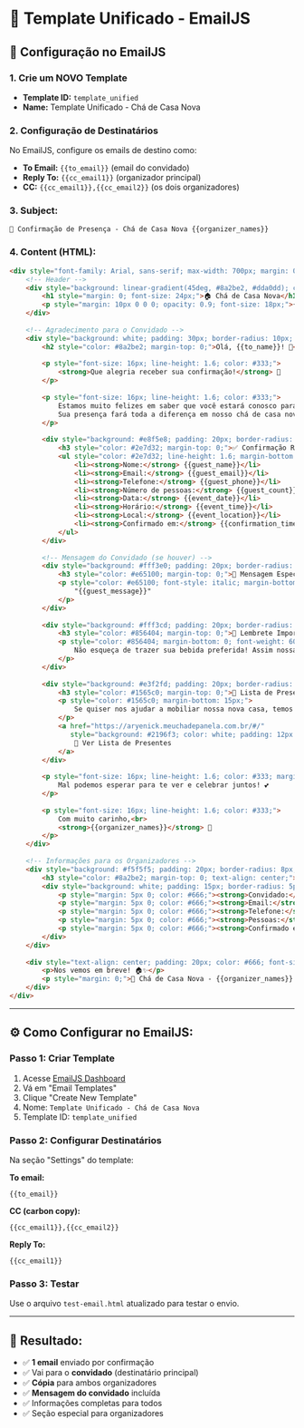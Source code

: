 # 📧 Template Unificado - EmailJS

## 🔧 Configuração no EmailJS

### 1. Crie um NOVO Template
- **Template ID:** `template_unified`
- **Name:** Template Unificado - Chá de Casa Nova

### 2. Configuração de Destinatários
No EmailJS, configure os emails de destino como:
- **To Email:** `{{to_email}}` (email do convidado)
- **Reply To:** `{{cc_email1}}` (organizador principal)
- **CC:** `{{cc_email1}},{{cc_email2}}` (os dois organizadores)

### 3. Subject:
```
🎉 Confirmação de Presença - Chá de Casa Nova {{organizer_names}}
```

### 4. Content (HTML):
```html
<div style="font-family: Arial, sans-serif; max-width: 700px; margin: 0 auto; padding: 20px; background: #f8f9fa;">
    <!-- Header -->
    <div style="background: linear-gradient(45deg, #8a2be2, #dda0dd); color: white; padding: 30px; border-radius: 10px; text-align: center; margin-bottom: 20px;">
        <h1 style="margin: 0; font-size: 24px;">🏠 Chá de Casa Nova</h1>
        <p style="margin: 10px 0 0 0; opacity: 0.9; font-size: 18px;">{{organizer_names}}</p>
    </div>
    
    <!-- Agradecimento para o Convidado -->
    <div style="background: white; padding: 30px; border-radius: 10px; box-shadow: 0 2px 10px rgba(0,0,0,0.1); margin-bottom: 20px;">
        <h2 style="color: #8a2be2; margin-top: 0;">Olá, {{to_name}}! 💜</h2>
        
        <p style="font-size: 16px; line-height: 1.6; color: #333;">
            <strong>Que alegria receber sua confirmação!</strong> 🎉
        </p>
        
        <p style="font-size: 16px; line-height: 1.6; color: #333;">
            Estamos muito felizes em saber que você estará conosco para celebrar este momento tão especial. 
            Sua presença fará toda a diferença em nosso chá de casa nova!
        </p>
        
        <div style="background: #e8f5e8; padding: 20px; border-radius: 8px; border-left: 4px solid #4caf50; margin: 25px 0;">
            <h3 style="color: #2e7d32; margin-top: 0;">✅ Confirmação Registrada:</h3>
            <ul style="color: #2e7d32; line-height: 1.6; margin-bottom: 0;">
                <li><strong>Nome:</strong> {{guest_name}}</li>
                <li><strong>Email:</strong> {{guest_email}}</li>
                <li><strong>Telefone:</strong> {{guest_phone}}</li>
                <li><strong>Número de pessoas:</strong> {{guest_count}}</li>
                <li><strong>Data:</strong> {{event_date}}</li>
                <li><strong>Horário:</strong> {{event_time}}</li>
                <li><strong>Local:</strong> {{event_location}}</li>
                <li><strong>Confirmado em:</strong> {{confirmation_time}}</li>
            </ul>
        </div>
        
        <!-- Mensagem do Convidado (se houver) -->
        <div style="background: #fff3e0; padding: 20px; border-radius: 8px; border-left: 4px solid #ff9800; margin: 25px 0;">
            <h3 style="color: #e65100; margin-top: 0;">💌 Mensagem Especial:</h3>
            <p style="color: #e65100; font-style: italic; margin-bottom: 0; font-size: 16px; line-height: 1.6;">
                "{{guest_message}}"
            </p>
        </div>
        
        <div style="background: #fff3cd; padding: 20px; border-radius: 8px; border-left: 4px solid #ffc107; margin: 25px 0;">
            <h3 style="color: #856404; margin-top: 0;">🍻 Lembrete Importante:</h3>
            <p style="color: #856404; margin-bottom: 0; font-weight: 600;">
                Não esqueça de trazer sua bebida preferida! Assim nossa festa ficará ainda mais especial! 🥤🍺🥂
            </p>
        </div>
        
        <div style="background: #e3f2fd; padding: 20px; border-radius: 8px; border-left: 4px solid #2196f3; margin: 25px 0;">
            <h3 style="color: #1565c0; margin-top: 0;">🎁 Lista de Presentes:</h3>
            <p style="color: #1565c0; margin-bottom: 15px;">
                Se quiser nos ajudar a mobiliar nossa nova casa, temos uma lista de presentes especial:
            </p>
            <a href="https://aryenick.meuchadepanela.com.br/#/" 
               style="background: #2196f3; color: white; padding: 12px 25px; text-decoration: none; border-radius: 25px; font-weight: 600; display: inline-block;">
                🎁 Ver Lista de Presentes
            </a>
        </div>
        
        <p style="font-size: 16px; line-height: 1.6; color: #333; margin-top: 30px;">
            Mal podemos esperar para te ver e celebrar juntos! 💕
        </p>
        
        <p style="font-size: 16px; line-height: 1.6; color: #333;">
            Com muito carinho,<br>
            <strong>{{organizer_names}}</strong> 💜
        </p>
    </div>
    
    <!-- Informações para os Organizadores -->
    <div style="background: #f5f5f5; padding: 20px; border-radius: 8px; border: 2px dashed #8a2be2; margin: 20px 0;">
        <h3 style="color: #8a2be2; margin-top: 0; text-align: center;">📋 Resumo da Confirmação (Para Organizadores)</h3>
        <div style="background: white; padding: 15px; border-radius: 5px; margin: 10px 0;">
            <p style="margin: 5px 0; color: #666;"><strong>Convidado:</strong> {{guest_name}}</p>
            <p style="margin: 5px 0; color: #666;"><strong>Email:</strong> {{guest_email}}</p>
            <p style="margin: 5px 0; color: #666;"><strong>Telefone:</strong> {{guest_phone}}</p>
            <p style="margin: 5px 0; color: #666;"><strong>Pessoas:</strong> {{guest_count}}</p>
            <p style="margin: 5px 0; color: #666;"><strong>Confirmado em:</strong> {{confirmation_time}}</p>
        </div>
    </div>
    
    <div style="text-align: center; padding: 20px; color: #666; font-size: 14px;">
        <p>Nos vemos em breve! 🏠✨</p>
        <p style="margin: 0;">💜 Chá de Casa Nova - {{organizer_names}} 🍻</p>
    </div>
</div>
```

---

## ⚙️ Como Configurar no EmailJS:

### Passo 1: Criar Template
1. Acesse [EmailJS Dashboard](https://dashboard.emailjs.com/admin)
2. Vá em "Email Templates"
3. Clique "Create New Template"
4. Nome: `Template Unificado - Chá de Casa Nova`
5. Template ID: `template_unified`

### Passo 2: Configurar Destinatários
Na seção "Settings" do template:

**To email:** 
```
{{to_email}}
```

**CC (carbon copy):**
```
{{cc_email1}},{{cc_email2}}
```

**Reply To:**
```
{{cc_email1}}
```

### Passo 3: Testar
Use o arquivo `test-email.html` atualizado para testar o envio.

---

## 🎯 Resultado:
- ✅ **1 email** enviado por confirmação
- ✅ Vai para o **convidado** (destinatário principal)
- ✅ **Cópia** para ambos organizadores
- ✅ **Mensagem do convidado** incluída
- ✅ Informações completas para todos
- ✅ Seção especial para organizadores 